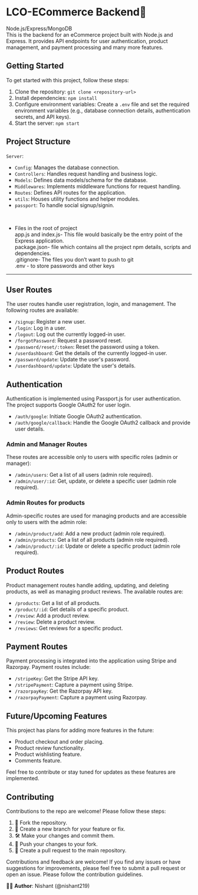 # LCO-ECommerce Backend🚀 
 Node.js/Express/MongoDB  <br />
This is the backend for an eCommerce project built with Node.js and Express. It provides API endpoints for user authentication, product management, and payment processing and many more features.


## Getting Started

To get started with this project, follow these steps:

1. Clone the repository: `git clone <repository-url>`
2. Install dependencies: `npm install`
3. Configure environment variables: Create a `.env` file and set the required environment variables (e.g., database connection details, authentication secrets, and API keys).
4. Start the server: `npm start`

## Project Structure

`Server`: 
- `Config`: Manages the database connection.
- `Controllers`: Handles request handling and business logic.
- `Models`: Defines data models/schema for the database.
- `Middlewares`: Implements middleware functions for request handling.
- `Routes`: Defines API routes for the application.
- `utils`: Houses utility functions and helper modules.
- `passport`: To handle social signup/signin.

<br />

* Files in the root of project  <br />
app.js and index.js- This file would basically be the entry point of the Express application. <br />
package.json- file which contains all the project npm details, scripts and dependencies. <br />
.gitignore- The files you don’t want to push to git <br />
.env - to store passwords and other keys <br />

-----------------------------------------------------------------------------------------------

## User Routes

The user routes handle user registration, login, and management. The following routes are available:

- `/signup`: Register a new user.
- `/login`: Log in a user.
- `/logout`: Log out the currently logged-in user.
- `/forgotPassword`: Request a password reset.
- `/password/reset/:token`: Reset the password using a token.
- `/userdashboard`: Get the details of the currently logged-in user.
- `/password/update`: Update the user's password.
- `/userdashboard/update`: Update the user's details.

## Authentication

Authentication is implemented using Passport.js for user authentication. The project supports Google OAuth2 for user login.

- `/auth/google`: Initiate Google OAuth2 authentication.
- `/auth/google/callback`: Handle the Google OAuth2 callback and provide user details.


### Admin and Manager Routes

These routes are accessible only to users with specific roles (admin or manager):

- `/admin/users`: Get a list of all users (admin role required).
- `/admin/user/:id`: Get, update, or delete a specific user (admin role required).

### Admin Routes for products

Admin-specific routes are used for managing products and are accessible only to users with the admin role:

- `/admin/product/add`: Add a new product (admin role required).
- `/admin/products`: Get a list of all products (admin role required).
- `/admin/product/:id`: Update or delete a specific product (admin role required).



## Product Routes

Product management routes handle adding, updating, and deleting products, as well as managing product reviews. The available routes are:

- `/products`: Get a list of all products.
- `/product/:id`: Get details of a specific product.
- `/review`: Add a product review.
- `/review`: Delete a product review.
- `/reviews`: Get reviews for a specific product.


## Payment Routes

Payment processing is integrated into the application using Stripe and Razorpay. Payment routes include:

- `/stripeKey`: Get the Stripe API key.
- `/stripePayment`: Capture a payment using Stripe.
- `/razorpayKey`: Get the Razorpay API key.
- `/razorpayPayment`: Capture a payment using Razorpay.

## Future/Upcoming Features

This project has plans for adding more features in the future:

- Product checkout and order placing.
- Product review functionality.
- Product wishlisting feature.
- Comments feature.

Feel free to contribute or stay tuned for updates as these features are implemented.


## Contributing

Contributions to the repo are welcome! Please follow these steps:

1. 🍴 Fork the repository.
2. 🌿 Create a new branch for your feature or fix.
3. 🛠️ Make your changes and commit them.
4. 🚀 Push your changes to your fork.
5. 🔄 Create a pull request to the main repository.

Contributions and feedback are welcome! If you find any issues or have suggestions for improvements, please feel free to submit a pull request or open an issue. Please follow the contribution guidelines.

👨‍💻 **Author**: Nishant (@nishant219)
